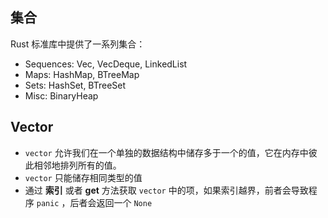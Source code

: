 ## 集合
Rust 标准库中提供了一系列集合：
- Sequences: Vec, VecDeque, LinkedList
- Maps: HashMap, BTreeMap
- Sets: HashSet, BTreeSet
- Misc: BinaryHeap

## Vector

- `vector` 允许我们在一个单独的数据结构中储存多于一个的值，它在内存中彼此相邻地排列所有的值。
- `vector` 只能储存相同类型的值
- 通过 **索引** 或者 **get** 方法获取 `vector` 中的项，如果索引越界，前者会导致程序 `panic` ，后者会返回一个 `None`
